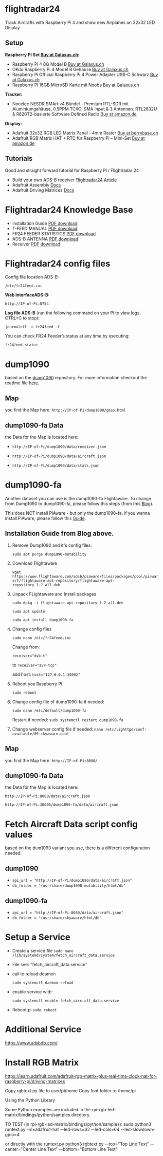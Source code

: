 # flightradar24
Track Aircrafts with Raspberry Pi 4 and show new Airplanes on 32x32 LED Display

## Setup

**Raspberry Pi Set [Buy at Galaxus.ch](https://www.galaxus.ch/de/s1/product/raspberry-pi-4-model-b-entwicklungsboard-kit-13280963?supplier=406802):**
- Raspberry Pi 4 8G Model B [Buy at Galaxus.ch](https://www.galaxus.ch/de/s1/product/raspberry-pi-4-8g-model-b-entwicklungsboard-kit-13276941)
- OKdo Raspberry Pi 4 Model B Gehäuse [Buy at Galaxus.ch](https://www.galaxus.ch/de/s1/product/okdo-raspberry-pi-4-model-b-gehaeuse-entwicklungsboard-zubehoer-11268337)
- Raspberry Pi Official Raspberry Pi 4 Power Adapter USB-C Schwarz [Buy at Galaxus.ch](https://www.galaxus.ch/de/s1/product/raspberry-pi-official-raspberry-pi-4-power-adapter-usb-c-schwarz-entwicklungsboard-zubehoer-11268330?supplier=406802)
- Raspberry Pi 16GB MicroSD Karte mit Noobs [Buy at Galaxus.ch](https://www.galaxus.ch/de/s1/product/raspberry-pi-16gb-microsd-karte-mit-noobs-microsd-16-gb-speicherkarte-6050625?supplier=406802)

**Tracker:**
- Nooelec NESDR SMArt v4 Bündel - Premium RTL-SDR mit Aluminiumgehäuse, 0,5PPM TCXO, SMA Input & 3 Antennen. RTL2832U & R820T2-basierte Software Defined Radio [Buy at amazon.de](https://www.amazon.de/dp/B01GDN1T4S/ref=pe_27091401_487024491_TE_item)

**Display:**
- Adafruit 32x32 RGB LED Matrix Panel - 4mm Raster [Buy at berrybase.ch](https://www.berrybase.ch/adafruit-32x32-rgb-led-matrix-panel-4mm-raster)
- Adafruit RGB Matrix HAT + RTC für Raspberry Pi – Mini-Set  [Buy at amazon.de](https://www.amazon.de/dp/B00SK69C6E/ref=pe_27091401_487027711_TE_SCE_dp_i1)


## Tutorials
Good and straight forward tutorial for Raspberry Pi / Flightradar 24 
- Build your own ADS-B receiver [Flightradar24 Article](https://www.flightradar24.com/build-your-own)
- Adafruit Assembly [Docs](https://learn.adafruit.com/adafruit-rgb-matrix-plus-real-time-clock-hat-for-raspberry-pi/assembly)
- Adafruit Driving Matrices [Docs](https://learn.adafruit.com/adafruit-rgb-matrix-plus-real-time-clock-hat-for-raspberry-pi/driving-matrices)


# Flightradar24 Knowledge Base
- Installation Guide [PDF download](https://www.flightradar24.com/files/Documentation%20-%20Installation%20Guide.pdf)
- T-FEED MANUAL [PDF download]()
- FR24 FEEDER STATISTICS [PDF download](https://repo-feed.flightradar24.com/fr24feed-manual.pdf)
- ADS-B ANTENNA [PDF download](https://www.flightradar24.com/files/positioning_mode-s_antenna.pdf)
- Receiver [PDF download](https://www.flightradar24.com/files/Equipment_Instruction.pdf)

# Flightradar24 config files
Config file location ADS-B:  
    
`/etc/fr24feed.ini`

**Web interfaceADS-B:**

`http://IP-of-Pi:8754`

**Log file ADS-B** 
(run the following command on your Pi to view logs. CTRL+C to stop): 
    
`journalctl -u fr24feed -f`


You can check FR24 Feeder’s status at any time by executing:

`fr24feed-status`


# dump1090
based on the [dump1090](https://github.com/SDRplay/dump1090/blob/master/README-json.md) repository. For more information checkout the readme file [here](https://github.com/SDRplay/dump1090/blob/master/README-json.md).

## Map
you find the Map here: `http://IP-of-Pi/dump1090/gmap.html`

## dump1090-fa Data
the Data for the Map is located here:

- `http://IP-of-Pi/dump1090/data/receiver.json`

- `http://IP-of-Pi/dump1090/data/aircraft.json`
  
- `http://IP-of-Pi/dump1090/data/stats.json`

# dump1090-fa
Another dataset you can use is the dump1090-fa Flightaware. To change from Dump1090 to dump1090-fa, please follow this steps (from this [Blog](https://forum.flightradar24.com/forum/radar-forums/flightradar24-feeding-data-to-flightradar24/221972-how-to-correctly-replace-dump1090-mutability-with-dump1090-fa)). 

This does NOT install PiAware - but only the dump1090-fa. If you wanna install PiAware, please follow this [Guide](https://www.flightaware.com/adsb/piaware/install).

## Installation Guide from Blog above.
1. Remove Dump1090 and it's config files: 

    `sudo apt purge dump1090-mutability`

2. Download Flightaware

    `wget https://www.flightaware.com/adsb/piaware/files/packages/pool/piaware/f/flightaware-apt-repository/flightaware-apt-repository_1.2_all.deb`

3. Unpack FLightaware and Install packages

    `sudo dpkg -i flightaware-apt-repository_1.2_all.deb`

    `sudo apt update`

    `sudo apt install dump1090-fa`

4. Change config files

    `sudo nano /etc/fr24feed.ini`

    Change from: 

    `receiver="dvb-t"`

    to 
    `receiver="avr-tcp"`

    add host: `host="127.0.0.1:30002"`

5. Reboot you Raspberry Pi

    `sudo reboot`

6. Change config file of dump1090-fa if needed:

    `sudo nano /etc/default/dump1090-fa`

    Restart if needed: `sudo systemctl restart dump1090-fa`

7. Change webserver config file if needed:
    `nano /etc/lighttpd/conf-available/89-skyaware.conf `


## Map
you find the Map here: `http://IP-of-Pi:8080/`

## dump1090-fa Data
the Data for the Map is located here:

`http://IP-of-Pi:8080/data/aircraft.json`


`http://IP-of-Pi:30005/dump1090-fa/data/aircraft.json`

# Fetch Aircraft Data script config values
based on the dum1090 variant you use, there is a different configuration needed.

## dump1090
- `api_url = "http://IP-of-Pi/dump1090/data/aircraft.json"`
- `db_folder = "/usr/share/dump1090-mutability/html/db"`

## dump1090-fa
- `api_url = "http://IP-of-Pi:8080/data/aircraft.json"`
- `db_folder = "/usr/share/skyaware/html/db"`


# Setup a Service
- Create a service file
`sudo nano /lib/systemd/system/fetch_aircraft_data.service`

- File see: "fetch_aircraft_data.service"

- call to reload deamon 
    
    `sudo systemctl daemon-reload`
- enable service with: 

    `sudo systemctl enable fetch_aircraft_data.service`

- Reboot pi `sudo reboot`

# Additional Service
https://www.adsbdb.com/

# Install RGB Matrix

https://learn.adafruit.com/adafruit-rgb-matrix-plus-real-time-clock-hat-for-raspberry-pi/driving-matrices

Copy rgbtext.py file to user/pi/home 
Copy font folder to /home/pi

Using the Python Library

Some Python examples are included in the rpi-rgb-led-matrix/bindings/python/samples directory. 


 TO TEST (in rpi-rgb-led-matrix/bindings/python/samples): 
 sudo python3 runtext.py -m=adafruit-hat --led-rows=32 --led-cols=64 --led-slowdown-gpio=4

 or directly with the runtext.py
 python3 rgbtext.py --top="Top Line Text" --center="Center Line Text" --bottom="Bottom Line Text"